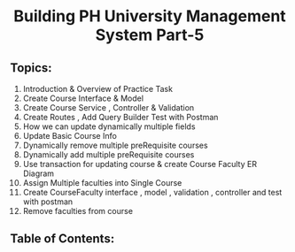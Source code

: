<h1 align='center'>Building PH University Management System Part-5</h1>

## Topics:

1. Introduction & Overview of Practice Task
2. Create Course Interface & Model
3. Create Course Service , Controller & Validation
4. Create Routes , Add Query Builder Test with Postman
5. How we can update dynamically multiple fields
6. Update Basic Course Info
7. Dynamically remove multiple preRequisite courses
8. Dynamically add multiple preRequisite courses
9. Use transaction for updating course & create Course Faculty ER Diagram
10. Assign Multiple faculties into Single Course
11. Create CourseFaculty interface , model , validation , controller and test with postman
12. Remove faculties from course

## Table of Contents:
